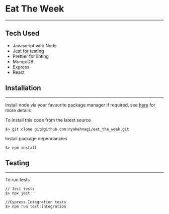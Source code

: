 # Eat The Week

---

## Tech Used

- Javascript with Node
- Jest for testing
- Prettier for linting
- MongoDB
- Express
- React

## Installation

---

Install node via your favourite package manager if required, see [here](https://nodejs.org/en/ "Node") for more details

To install this code from the latest source

```
$> git clone git@github.com:nyahehnagi/eat_the_week.git

```

Install package dependancies

```
$> npm install
```

## Testing

---

To run tests

```
// Jest tests
$> npx jest

//Cypress Integration tests
$> npm run test:integration

```
